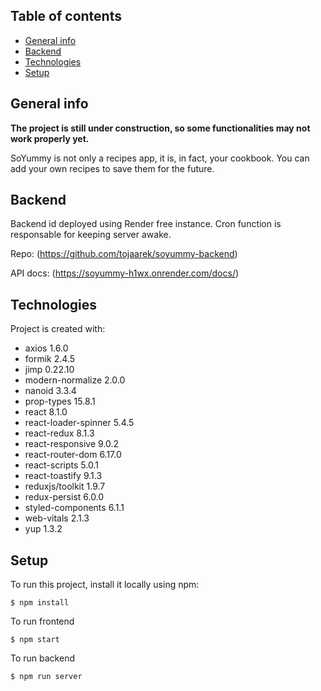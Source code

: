 ## Table of contents

- [General info](#general-info)
- [Backend](#backend)
- [Technologies](#technologies)
- [Setup](#setup)

## General info

**The project is still under construction, so some functionalities may not work properly yet.**

SoYummy is not only a recipes app, it is, in fact, your cookbook. You can add
your own recipes to save them for the future.

## Backend

Backend id deployed using Render free instance. Cron function is responsable for keeping server awake.

Repo: (https://github.com/tojaarek/soyummy-backend)

API docs: (https://soyummy-h1wx.onrender.com/docs/)

## Technologies

Project is created with:

- axios 1.6.0
- formik 2.4.5
- jimp 0.22.10
- modern-normalize 2.0.0
- nanoid 3.3.4
- prop-types 15.8.1
- react 8.1.0
- react-loader-spinner 5.4.5
- react-redux 8.1.3
- react-responsive 9.0.2
- react-router-dom 6.17.0
- react-scripts 5.0.1
- react-toastify 9.1.3
- reduxjs/toolkit 1.9.7
- redux-persist 6.0.0
- styled-components 6.1.1
- web-vitals 2.1.3
- yup 1.3.2

## Setup

To run this project, install it locally using npm:

```
$ npm install
```

To run frontend

```
$ npm start
```

To run backend

```
$ npm run server
```
